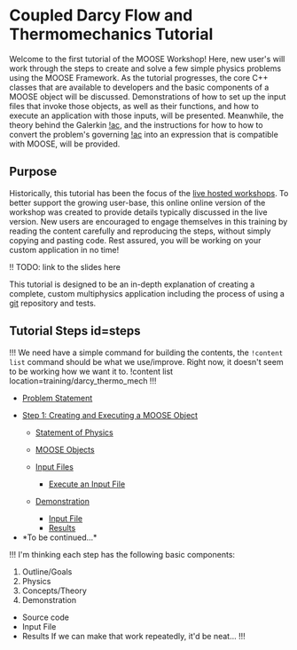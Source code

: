 # Coupled Darcy Flow and Thermomechanics Tutorial

Welcome to the first tutorial of the MOOSE Workshop! Here, new user's will work through the steps to create and solve a few simple physics problems using the MOOSE Framework. As the tutorial progresses, the core C++ classes that are available to developers and the basic components of a MOOSE object will be discussed. Demonstrations of how to set up the input files that invoke those objects, as well as their functions, and how to execute an application with those inputs, will be presented. Meanwhile, the theory behind the Galerkin [!ac](FEM), and the instructions for how to how to convert the problem's governing [!ac](PDEs) into an expression that is compatible with MOOSE, will be provided.

<!-- maybe here it is okay to say "you" or "your">-->

## Purpose

Historically, this tutorial has been the focus of the [live hosted workshops](training/index.md#lws). To better support the growing user-base, this online online version of the workshop was created to provide details typically discussed in the live version. New users are encouraged to engage themselves in this training by reading the content carefully and reproducing the steps, without simply copying and pasting code. Rest assured, you will be working on your custom application in no time! <!-- I really like this last sentence as it is... what do you think?-->

!! TODO: link to the slides here

This tutorial is designed to be an in-depth explanation of creating a complete, custom multiphysics application including the process of using a [git](https://git-scm.com) repository and tests.

## Tutorial Steps id=steps

!!!
We need have a simple command for building the contents, the `!content list` command should be what we use/improve. Right now, it doesn't seem to be working how we want it to.
!content list location=training/darcy_thermo_mech
!!!

- [Problem Statement](problem_statement.md)
- [Step 1: Creating and Executing a MOOSE Object](step01_moose_object.md)

  - [Statement of Physics](step01_moose_object.md#physics)
  - [MOOSE Objects](step01_moose_object.md#physics)
  - [Input Files](step01_moose_object.md#inputs)

    - [Execute an Input File](step01_moose_object.md#execute)

  - [Demonstration](step01_moose_object.md#demo)

    - [Input File](step01_moose_object.md#input-demo)
    - [Results](step01_moose_object.md#results-demo)

- <!--[Step 2: Generate a Weak Form and Create a Kernel Object]--> *To be continued...*

!!!
I'm thinking each step has the following basic components:
1. Outline/Goals
2. Physics
3. Concepts/Theory
4. Demonstration
  - Source code
  - Input File
  - Results
If we can make that work repeatedly, it'd be neat...
!!!
